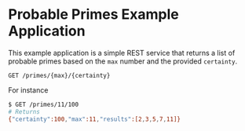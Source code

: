 # Probable Primes Example Application

This example application is a simple REST service that returns a list of probable primes based on the `max` number and the provided `certainty`.

```
GET /primes/{max}/{certainty}
```

For instance 
```bash
$ GET /primes/11/100
# Returns
{"certainty":100,"max":11,"results":[2,3,5,7,11]}
```